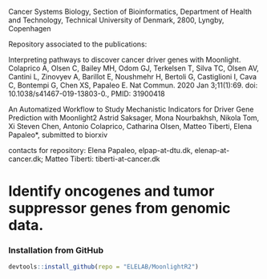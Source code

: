 
Cancer Systems Biology, Section of Bioinformatics, Department of Health and Technology, Technical University of Denmark, 2800, Lyngby, Copenhagen

Repository associated to the publications:

Interpreting pathways to discover cancer driver genes with Moonlight. Colaprico A, Olsen C, Bailey MH, Odom GJ, Terkelsen T, Silva TC, Olsen AV, Cantini L, Zinovyev A, Barillot E, Noushmehr H, Bertoli G, Castiglioni I, Cava C, Bontempi G, Chen XS, Papaleo E. Nat Commun. 2020 Jan 3;11(1):69. doi: 10.1038/s41467-019-13803-0., PMID: 31900418

An Automatized Workflow to Study Mechanistic Indicators for Driver Gene Prediction with Moonlight2 Astrid Saksager, Mona Nourbakhsh, Nikola Tom, Xi Steven Chen, Antonio Colaprico, Catharina Olsen, Matteo Tiberti, Elena Papaleo*, submitted to biorxiv





contacts for repository: Elena Papaleo, elpap-at-dtu.dk, elenap-at-cancer.dk; Matteo Tiberti: tiberti-at-cancer.dk


# Identify oncogenes and tumor suppressor genes from genomic data.

### Installation from GitHub ###
```R
devtools::install_github(repo = "ELELAB/MoonlightR2")
```
